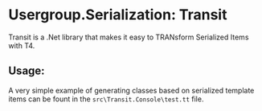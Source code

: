 Usergroup.Serialization: Transit
================================

Transit is a .Net library that makes it easy to TRANsform Serialized Items with T4.

Usage:
------

A very simple example of generating classes based on serialized template items can be fount in the <code>src\Transit.Console\test.tt</code> file.

